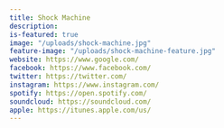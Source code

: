 ```yaml
---
title: Shock Machine
description: 
is-featured: true
image: "/uploads/shock-machine.jpg"
feature-image: "/uploads/shock-machine-feature.jpg"
website: https://www.google.com/
facebook: https://www.facebook.com/
twitter: https://twitter.com/
instagram: https://www.instagram.com/
spotify: https://open.spotify.com/
soundcloud: https://soundcloud.com/
apple: https://itunes.apple.com/us/
---
```


